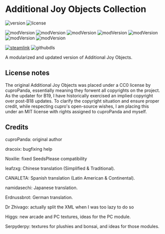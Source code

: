 # Additional Joy Objects Collection
![version](https://img.shields.io/badge/RimWorld-1.2-brightgreen.svg) ![license](https://img.shields.io/badge/License-MIT-brightgreen.svg)

![modVersion](https://img.shields.io/badge/Misc-1.0.2-brightgreen.svg)
![modVersion](https://img.shields.io/badge/Paintings-1.0.3-brightgreen.svg)
![modVersion](https://img.shields.io/badge/Arcades-0.0.0-orange.svg)
![modVersion](https://img.shields.io/badge/Bonsai-0.0.0-red.svg)
![modVersion](https://img.shields.io/badge/Plushies-0.0.0-red.svg)
![modVersion](https://img.shields.io/badge/Computers-0.0.0-red.svg)
![modVersion](https://img.shields.io/badge/Books-0.0.0-red.svg)

[![steamlink](https://img.shields.io/steam/views/2067482230?color=blue&label=Workshop&logo=steam)](https://steamcommunity.com/workshop/filedetails/?id=2067482230)
![githubdls](https://img.shields.io/github/downloads/dninemfive/ajocollection/total?color=blue&label=Github&logo=github)

A modularized and updated version of Additional Joy Objects.

## License notes
The original Additional Joy Objects was placed under a CC0 license by cuproPanda, essentially meaning they forwent all copyrights on the project.
As the updater for B19, I have historically exercised an implied copyright over post-B18 updates. To clarify the copyright situation and ensure
proper credit, while respecting cupro's open-source wishes, I am placing this under an MIT license with rights assigned to cuproPanda and myself.

## Credits
cuproPanda: original author

dracoix: bugfixing help

Noxilie: fixed SeedsPlease compatibility

leafzxg: Chinese translation (Simplified & Traditional).

CANALETA: Spanish translation (Latin American & Continental).

namidasechi: Japanese translation.

Erdnussbrot: German translation.

Dr Zhivago: actually split the XML when I was too lazy to do so

Higgs: new arcade and PC textures, ideas for the PC module.

Serpyderpy: textures for plushies and bonsai, and ideas for those modules.